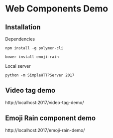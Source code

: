 # Web Components Demo

## Installation

Dependencies 
```
npm install -g polymer-cli
```

```
bower install emoji-rain

```

Local server

```
python -m SimpleHTTPServer 2017

```

## Video tag demo

http://localhost:2017/video-tag-demo/

## Emoji Rain component demo

http://localhost:2017/emoji-rain-demo/



